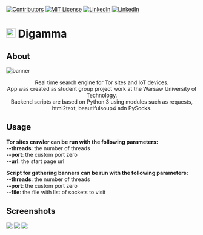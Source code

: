 [![Contributors][contributors-shield]]()
[![MIT License][license-shield]][license-url]
[![LinkedIn][linkedin-shield]][linkedin-url-emanuel-zarzecki]
[![LinkedIn][linkedin-shield]][linkedin-url-filip-szczesniak]


# <img src="https://github.com/scresh/Digamma/blob/master/src/web/src/assets/img/favicon.png" width="24" height="24" alt="icon" > Digamma

## About
  <p><img src="https://github.com/scresh/Digamma/blob/master/src/web/src/assets/img/logo-gray.png" alt="banner" ></p>
  <p align="center">
    Real time search engine for Tor sites and IoT devices.</br>
    App was created as student group project work at the Warsaw University of Technology.</br>
    Backend scripts are based on Python 3 using modules such as requests, html2text, beautifulsoup4 adn PySocks. 
  </p>

## Usage
**Tor sites crawler can be run with the following parameters:**<br/>
**--threads**: the number of threads<br/>
**--port**: the custom port zero<br/>
**--url**: the start page url<br/>

**Script for gathering banners can be run with the following parameters:**<br/>
**--threads**: the number of threads<br/>
**--port**: the custom port zero<br/>
**--file**: the file with list of sockets to visit<br/>

## Screenshots
<img src="https://github.com/scresh/Digamma/blob/master/src/web/src/assets/img/tor_cli.gif"> 
<img src="https://github.com/scresh/Digamma/blob/master/src/web/src/assets/img/home.png"> 
<img src="https://github.com/scresh/Digamma/blob/master/src/web/src/assets/img/results.png"> 

<!-- MARKDOWN LINKS & IMAGES -->
[contributors-shield]: https://img.shields.io/badge/contributors-6-orange.svg
[license-shield]: https://img.shields.io/badge/License-GPLv3-blue.svg
[license-url]: https://github.com/scresh/Digamma/blob/master/LICENSE
[linkedin-shield]: https://img.shields.io/badge/-LinkedIn-black.svg?logo=linkedin&colorB=555
[linkedin-url-emanuel-zarzecki]: https://www.linkedin.com/in/emanuel-zarzecki/
[linkedin-url-filip-szczesniak]: https://www.linkedin.com/in/filip-szcześniak-0b9340182/

